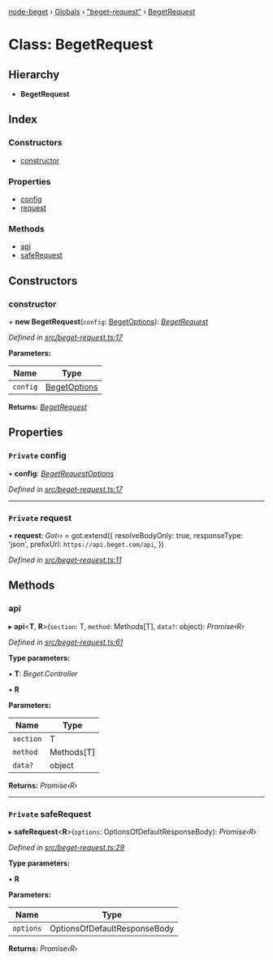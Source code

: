 [node-beget](../README.md) › [Globals](../globals.md) › ["beget-request"](../modules/_beget_request_.md) › [BegetRequest](_beget_request_.begetrequest.md)

# Class: BegetRequest

## Hierarchy

* **BegetRequest**

## Index

### Constructors

* [constructor](_beget_request_.begetrequest.md#constructor)

### Properties

* [config](_beget_request_.begetrequest.md#private-config)
* [request](_beget_request_.begetrequest.md#private-request)

### Methods

* [api](_beget_request_.begetrequest.md#api)
* [safeRequest](_beget_request_.begetrequest.md#private-saferequest)

## Constructors

###  constructor

\+ **new BegetRequest**(`config`: [BegetOptions](../interfaces/_options_beget_options_.begetoptions.md)): *[BegetRequest](_beget_request_.begetrequest.md)*

*Defined in [src/beget-request.ts:17](https://github.com/olehcambel/node-beget/blob/530258f/src/beget-request.ts#L17)*

**Parameters:**

Name | Type |
------ | ------ |
`config` | [BegetOptions](../interfaces/_options_beget_options_.begetoptions.md) |

**Returns:** *[BegetRequest](_beget_request_.begetrequest.md)*

## Properties

### `Private` config

• **config**: *[BegetRequestOptions](../interfaces/_options_beget_options_.begetrequestoptions.md)*

*Defined in [src/beget-request.ts:17](https://github.com/olehcambel/node-beget/blob/530258f/src/beget-request.ts#L17)*

___

### `Private` request

• **request**: *Got‹›* = got.extend({
        resolveBodyOnly: true,
        responseType: 'json',
        prefixUrl: `https://api.beget.com/api`,
    })

*Defined in [src/beget-request.ts:11](https://github.com/olehcambel/node-beget/blob/530258f/src/beget-request.ts#L11)*

## Methods

###  api

▸ **api**<**T**, **R**>(`section`: T, `method`: Methods[T], `data?`: object): *Promise‹R›*

*Defined in [src/beget-request.ts:61](https://github.com/olehcambel/node-beget/blob/530258f/src/beget-request.ts#L61)*

**Type parameters:**

▪ **T**: *Beget.Controller*

▪ **R**

**Parameters:**

Name | Type |
------ | ------ |
`section` | T |
`method` | Methods[T] |
`data?` | object |

**Returns:** *Promise‹R›*

___

### `Private` safeRequest

▸ **safeRequest**<**R**>(`options`: OptionsOfDefaultResponseBody): *Promise‹R›*

*Defined in [src/beget-request.ts:29](https://github.com/olehcambel/node-beget/blob/530258f/src/beget-request.ts#L29)*

**Type parameters:**

▪ **R**

**Parameters:**

Name | Type |
------ | ------ |
`options` | OptionsOfDefaultResponseBody |

**Returns:** *Promise‹R›*
